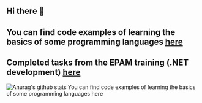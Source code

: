 ## Hi there 👋
## You can find code examples of learning the basics of some programming languages [here](https://github.com/STEP-IT-Academy)
## Completed tasks from the EPAM training (.NET development) [here](https://github.com/EPAM-External-Trainee)
![Anurag's github stats](https://github-readme-stats.vercel.app/api?username=KotKatLV&show_icons=true&theme=tokyonight)
You can find code examples of learning the basics of some programming languages here
